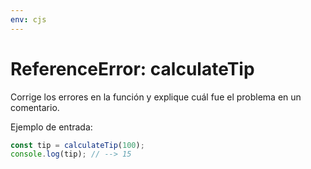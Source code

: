 ```yaml
---
env: cjs
---
```


# ReferenceError: calculateTip

Corrige los errores en la función y explique cuál fue el problema en un
comentario.

Ejemplo de entrada:

```javascript
const tip = calculateTip(100);
console.log(tip); // --> 15
```
